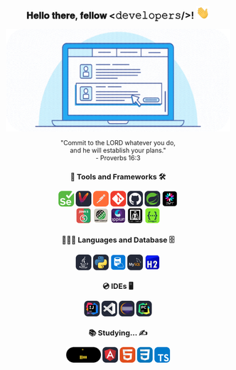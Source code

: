 <div>
<h2 align="center"> 𝐇𝐞𝐥𝐥𝐨 𝐭𝐡𝐞𝐫𝐞, 𝐟𝐞𝐥𝐥𝐨𝐰 <𝚍𝚎𝚟𝚎𝚕𝚘𝚙𝚎𝚛𝚜/>! <img src="https://github.com/ABSphreak/ABSphreak/blob/master/gifs/Hi.gif?raw=true" width="30px"></h2>
</div>

<p align="center"> <img height="230px" src="https://github.com/edilson-santiago-da-silva/edilson-santiago-da-silva/blob/main/Perfil/Perfil/low.gif" /></p>
<p align="center">"Commit to the LORD whatever you do, <br> and he will establish your plans." <br> - Proverbs 16:3</p>

<h3 align="center"> 🧰 Tools and Frameworks 🛠</h3>
<p align="center">
  <img height="35px" src="https://github.com/tandpfun/skill-icons/blob/main/icons/Selenium.svg">
  <img height="35px" src="https://github.com/tandpfun/skill-icons/blob/main/icons/Maven-Dark.svg">
  <img height="35px" src="https://github.com/tandpfun/skill-icons/blob/main/icons/Postman.svg">
  <img height="35px" src="https://github.com/tandpfun/skill-icons/blob/main/icons/Git.svg">
  <img height="35px" src="https://github.com/tandpfun/skill-icons/blob/main/icons/Github-Dark.svg">
  <img height="35px" src="https://github.com/tandpfun/skill-icons/blob/main/icons/Spring-Dark.svg">
  <img height="35px" src="https://github.com/edilson-santiago-da-silva/edilson-santiago-da-silva/blob/main/Perfil/logo-ferramentas/jwt..png"> <br>
  <img height="35px" src="https://github.com/edilson-santiago-da-silva/edilson-santiago-da-silva/blob/main/Perfil/logo-ferramentas/junit..png">
  <img height="35px" src="https://github.com/edilson-santiago-da-silva/edilson-santiago-da-silva/blob/main/Perfil/logo-ferramentas/restassured..png">
  <img height="35px" src="https://github.com/edilson-santiago-da-silva/edilson-santiago-da-silva/blob/main/Perfil/logo-ferramentas/appium..png">
  <img height="35px" src="https://github.com/edilson-santiago-da-silva/edilson-santiago-da-silva/blob/main/Perfil/logo-ferramentas/robot..png">
  <img height="35px" src="https://github.com/edilson-santiago-da-silva/edilson-santiago-da-silva/blob/main/Perfil/logo-ferramentas/swagger..png">
 </p>
 
<h3 align="center">👩🏽‍💻 Languages ​​and Database 🗄</h3>
<p align="center">
  <img height="35px" src="https://github.com/tandpfun/skill-icons/blob/main/icons/Java-Dark.svg" />
  <img height="35px" src="https://github.com/tandpfun/skill-icons/blob/main/icons/Python-Dark.svg" />
  <img height="35px" src="https://github.com/edilson-santiago-da-silva/edilson-santiago-da-silva/blob/main/Perfil/logo-ferramentas/sql..png" />
  <img height="35px" src="https://github.com/tandpfun/skill-icons/blob/main/icons/MySQL-Dark.svg">
  <img height="35px" src="https://github.com/edilson-santiago-da-silva/edilson-santiago-da-silva/blob/main/Perfil/logo-ferramentas/h2..png">
</p>

<h3 align="center">💿 IDEs 🖥</h3>
<p align="center">
    <img height="35px" src="https://github.com/tandpfun/skill-icons/blob/main/icons/Idea-Dark.svg">
    <img height="35px" src="https://github.com/tandpfun/skill-icons/blob/main/icons/VSCode-Dark.svg">
    <img height="35px" src="https://github.com/tandpfun/skill-icons/blob/main/icons/Eclipse-Dark.svg">
    <img height="35px" src="https://github.com/tandpfun/skill-icons/blob/main/icons/PyCharm-Dark.svg">
</p>

<h3 align="center">📚 Studying... ✍</h3>
<p align="center">
  <img height="35px" src="https://github.com/edilson-santiago-da-silva/edilson-santiago-da-silva/blob/main/Perfil/Perfil/loadingLow.gif">
  <img height="35px" src="https://github.com/tandpfun/skill-icons/blob/main/icons/Angular-Dark.svg" />
  <img height="35px" src="https://github.com/tandpfun/skill-icons/blob/main/icons/HTML.svg" />
  <img height="35px" src="https://github.com/tandpfun/skill-icons/blob/main/icons/CSS.svg" />
  <img height="35px" src="https://github.com/tandpfun/skill-icons/blob/main/icons/TypeScript.svg">
</p>

